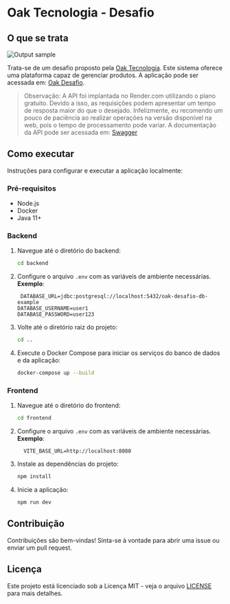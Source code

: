 # Oak Tecnologia - Desafio

## O que se trata

![Output sample](https://i.makeagif.com/media/6-24-2024/sgkUNZ.gif)

Trata-se de um desafio proposto pela [Oak Tecnologia](https://www.oaktecnologia.com/). Este sistema oferece uma plataforma capaz de gerenciar produtos. A aplicação pode ser acessada em: [Oak Desafio](https://oak-desafio.vercel.app/).

> Observação: A API foi implantada no Render.com utilizando o plano gratuito. Devido a isso, as requisições podem apresentar um tempo de resposta maior do que o desejado. Infelizmente, eu recomendo um pouco de paciência ao realizar operações na versão disponível na web, pois o tempo de processamento pode variar. A documentação da API pode ser acessada em: [Swagger](https://oak-desafio-backend.onrender.com/swagger-ui/index.html)

## Como executar

Instruções para configurar e executar a aplicação localmente:

### Pré-requisitos

- Node.js
- Docker
- Java 11+

### Backend

1. Navegue até o diretório do backend:

   ```bash
   cd backend
   ```

2. Configure o arquivo `.env` com as variáveis de ambiente necessárias. **Exemplo**:

   ```env
    DATABASE_URL=jdbc:postgresql://localhost:5432/oak-desafio-db-example
   DATABASE_USERNAME=user1
   DATABASE_PASSWORD=user123
   ```

3. Volte até o diretório raiz do projeto:

   ```bash
   cd ..
   ```

4. Execute o Docker Compose para iniciar os serviços do banco de dados e da aplicação:
   ```bash
   docker-compose up --build
   ```

### Frontend

1. Navegue até o diretório do frontend:

   ```bash
   cd frontend
   ```

2. Configure o arquivo `.env` com as variáveis de ambiente necessárias. **Exemplo**:

   ```env
     VITE_BASE_URL=http://localhost:8080
   ```

3. Instale as dependências do projeto:

   ```bash
   npm install
   ```

4. Inicie a aplicação:
   ```bash
   npm run dev
   ```

## Contribuição

Contribuições são bem-vindas! Sinta-se à vontade para abrir uma issue ou enviar um pull request.

## Licença

Este projeto está licenciado sob a Licença MIT - veja o arquivo [LICENSE](LICENSE) para mais detalhes.
